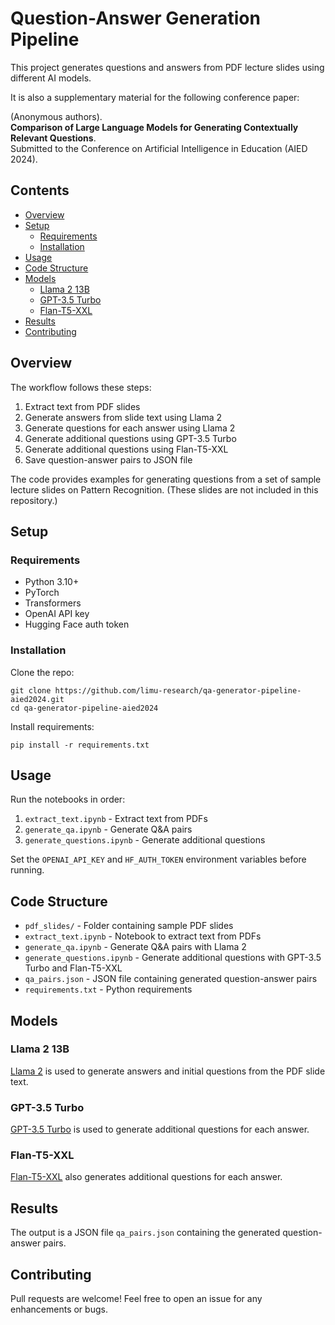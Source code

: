 # Question-Answer Generation Pipeline

This project generates questions and answers from PDF lecture slides using different AI models.

It is also a supplementary material for the following conference paper:

(Anonymous authors).\
**Comparison of Large Language Models for Generating Contextually Relevant Questions**.\
Submitted to the Conference on Artificial Intelligence in Education (AIED 2024).

## Contents

- [Overview](#overview)
- [Setup](#setup)
  - [Requirements](#requirements)
  - [Installation](#installation) 
- [Usage](#usage)
- [Code Structure](#code-structure)
- [Models](#models)
  - [Llama 2 13B](#llama-2-13b)
  - [GPT-3.5 Turbo](#gpt-35-turbo)
  - [Flan-T5-XXL](#flan-t5-xxl)  
- [Results](#results)
- [Contributing](#contributing)

## Overview

The workflow follows these steps:

1. Extract text from PDF slides
2. Generate answers from slide text using Llama 2 
3. Generate questions for each answer using Llama 2
4. Generate additional questions using GPT-3.5 Turbo
5. Generate additional questions using Flan-T5-XXL
6. Save question-answer pairs to JSON file

The code provides examples for generating questions from a set of sample lecture slides on Pattern Recognition.
(These slides are not included in this repository.)

## Setup

### Requirements

- Python 3.10+
- PyTorch
- Transformers
- OpenAI API key
- Hugging Face auth token

### Installation

Clone the repo:

```
git clone https://github.com/limu-research/qa-generator-pipeline-aied2024.git
cd qa-generator-pipeline-aied2024
```

Install requirements:

```
pip install -r requirements.txt
```

## Usage

Run the notebooks in order:

1. `extract_text.ipynb` - Extract text from PDFs 
2. `generate_qa.ipynb` - Generate Q&A pairs
3. `generate_questions.ipynb` - Generate additional questions

Set the `OPENAI_API_KEY` and `HF_AUTH_TOKEN` environment variables before running.

## Code Structure

- `pdf_slides/` - Folder containing sample PDF slides 
- `extract_text.ipynb` - Notebook to extract text from PDFs
- `generate_qa.ipynb` - Generate Q&A pairs with Llama 2
- `generate_questions.ipynb` - Generate additional questions with GPT-3.5 Turbo and Flan-T5-XXL
- `qa_pairs.json` - JSON file containing generated question-answer pairs
- `requirements.txt` - Python requirements

## Models

### Llama 2 13B

[Llama 2](https://huggingface.co/models/meta-llama/Llama-2-13b-chat-hf) is used to generate answers and initial questions from the PDF slide text.

### GPT-3.5 Turbo 

[GPT-3.5 Turbo](https://platform.openai.com/docs/models/gpt-3.5-turbo) is used to generate additional questions for each answer. 

### Flan-T5-XXL

[Flan-T5-XXL](https://huggingface.co/google/flan-t5-xxl) also generates additional questions for each answer.

## Results

The output is a JSON file `qa_pairs.json` containing the generated question-answer pairs.

## Contributing

Pull requests are welcome! Feel free to open an issue for any enhancements or bugs.
